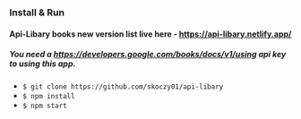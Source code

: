 ### Install & Run

#### Api-Libary books new version list live here - https://api-libary.netlify.app/
##### You need a https://developers.google.com/books/docs/v1/using api key to using this app.
- `$ git clone https://github.com/skoczy01/api-libary `
- `$ npm install`
- `$ npm start`

